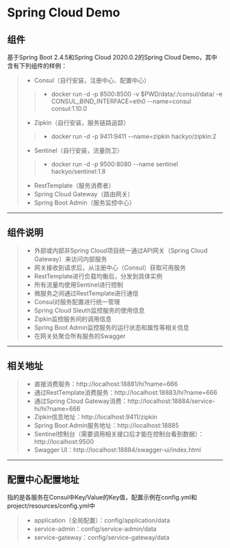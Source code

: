 # Spring Cloud Demo

## 组件

基于Spring Boot 2.4.5和Spring Cloud 2020.0.2的Spring Cloud Demo，其中含有下列组件的样例：
> * Consul（自行安装，注册中心、配置中心）
> > * docker run -d -p 8500:8500 -v $PWD/data/:/consul/data/ -e CONSUL_BIND_INTERFACE=eth0 --name=consul consul:1.10.0
> * Zipkin（自行安装，服务链路追踪）
> > * docker run -d -p 9411:9411 --name=zipkin hackyo/zipkin:2
> * Sentinel（自行安装，流量防卫）
> > * docker run -d -p 9500:8080 --name sentinel hackyo/sentinel:1.8
> * RestTemplate（服务消费者）
> * Spring Cloud Gateway（路由网关）
> * Spring Boot Admin（服务监控中心）

------

## 组件说明

> * 外部或内部非Spring Cloud项目统一通过API网关（Spring Cloud Gateway）来访问内部服务
> * 网关接收到请求后，从注册中心（Consul）获取可用服务
> * RestTemplate进行负载均衡后，分发到具体实例
> * 所有流量均使用Sentinel进行控制
> * 微服务之间通过RestTemplate进行通信
> * Consul对服务配置进行统一管理
> * Spring Cloud Sleuth监控服务的使用信息
> * Zipkin监控服务间的调用信息
> * Spring Boot Admin监控服务的运行状态和属性等相关信息
> * 在网关处聚合所有服务的Swagger

------

## 相关地址

> * 直接消费服务：http://localhost:18881/hi?name=666
> * 通过RestTemplate消费服务：http://localhost:18883/hi?name=666
> * 通过Spring Cloud Gateway消费：http://localhost:18884/service-hi/hi?name=666
> * Zipkin信息地址：http://localhost:9411/zipkin
> * Spring Boot Admin服务地址：http://localhost:18885
> * Sentinel控制台（需要调用相关接口后才能在控制台看到数据）：http://localhost:9500
> * Swagger UI：http://localhost:18884/swagger-ui/index.html

------

## 配置中心配置地址

指的是各服务在Consul中Key/Value的Key值，配置示例在config.yml和project/resources/config.yml中
> * application（全局配置）：config/application/data
> * service-admin：config/service-admin/data
> * service-gateway：config/service-gateway/data
